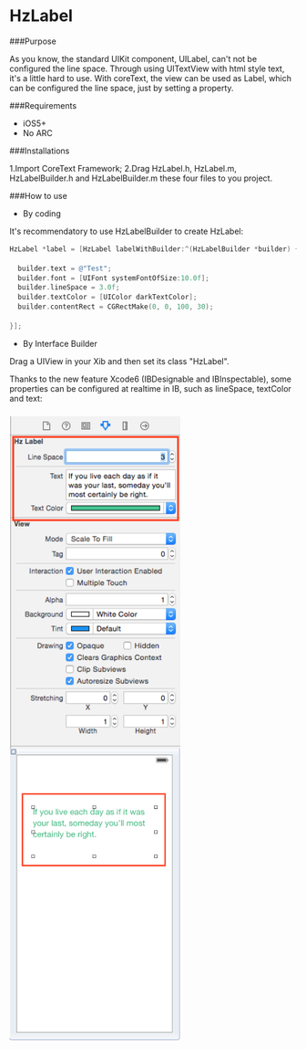 HzLabel
===============

###Purpose

As you know, the standard UIKit component, UILabel, can't not be configured the line space. Through using UITextView with html style text, it's a little hard to use.
With coreText, the view can be used as Label, which can be configured the line space, just by setting a property.

###Requirements

* iOS5+
* No ARC

###Installations

1.Import CoreText Framework;
2.Drag HzLabel.h, HzLabel.m, HzLabelBuilder.h and HzLabelBuilder.m these four files to you project.

###How to use

* By coding

It's recommendatory to use HzLabelBuilder to create HzLabel:
```objective-c
HzLabel *label = [HzLabel labelWithBuilder:^(HzLabelBuilder *builder) {

  builder.text = @"Test";
  builder.font = [UIFont systemFontOfSize:10.0f];
  builder.lineSpace = 3.0f;
  builder.textColor = [UIColor darkTextColor];
  builder.contentRect = CGRectMake(0, 0, 100, 30);

}];

```

* By Interface Builder

Drag a UIView in your Xib and then set its class "HzLabel".

Thanks to the new feature Xcode6 (IBDesignable and IBInspectable), some properties can be configured at realtime in IB, such as lineSpace, textColor and text:

###
<img align="center" src="https://raw.githubusercontent.com/kevinva/AttributeLabel/master/Demo/demo1.png" alt="ScreenShot" width="300">
<img align="center" src="https://raw.githubusercontent.com/kevinva/AttributeLabel/master/Demo/demo2.png" alt="ScreenShot" width="300">
